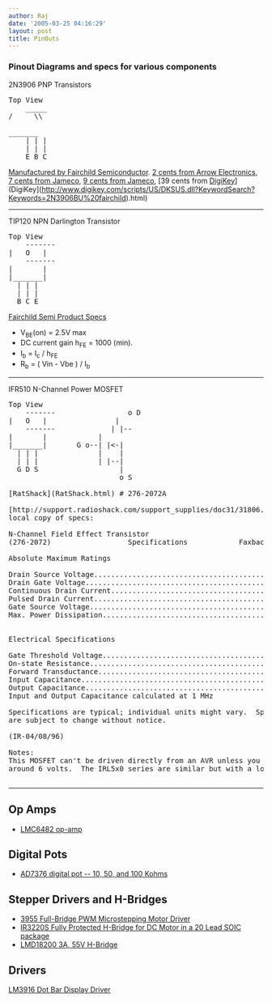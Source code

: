 ```yaml
---
author: Raj
date: '2005-03-25 04:16:29'
layout: post
title: PinOuts
---
```


### Pinout Diagrams and specs for various components

2N3906 PNP Transistors
<pre>
Top View
    _____
/     \\

_______
    | | |
    | | |
    E B C
</pre>

[Manufactured by Fairchild Semiconductor](http://fairchildsemiconductor.com/pf/2N/2N3906.html). [2 cents from Arrow Electronics](http://www.arrow.com:80/aws/pg_webc/0,4513,,00.html?application=SEARCH&event=1000&search_token=2N3906BU&search_criteria=BEGINSWITH&match_in_stock_only=NO&rows_to_display=10&full_domain_name=www.arrow.com&super_neda=3969&start_index=0&search_type=click_through), [7 cents from Jameco](http://www.jameco.com/cgi-bin/ncommerce3/ProductDisplay?prmenbr=91&prrfnbr=1417&cgrfnbr=501&ctgys=), [9 cents from Jameco](http://www.jameco.com/cgi-bin/ncommerce3/ProductDisplay?prmenbr=91&prrfnbr=95732&cgrfnbr=501&ctgys=), [39 cents from [DigiKey](http://www.digikey.com/scripts/US/DKSUS.dll?KeywordSearch?Keywords=2N3906BU%20fairchild)](DigiKey](http://www.digikey.com/scripts/US/DKSUS.dll?KeywordSearch?Keywords=2N3906BU%20fairchild).html)

----

TIP120 NPN Darlington Transistor
<pre>
Top View
    -------
|   O   |
    -------
|       |
|_______|
  | | |
  | | |
  B C E
</pre>

[Fairchild Semi Product Specs](http://parametric.fairchildsemi.com/datasheet.asp?PN=TIP120)

* V<sub>BE</sub>(on) = 2.5V max
* DC current gain h<sub>FE</sub> = 1000 (min).
* I<sub>b</sub> = I<sub>c</sub> / h<sub>FE</sub>
* R<sub>b</sub> = ( Vin - Vbe ) / I<sub>b</sub>


----

IFR510 N-Channel Power MOSFET
<pre>
Top View
    -------                 o D
|   O   |                |
    -------             | |--
|       |            |
|_______|       G o--| |<-|
  | | |              |    |
  | | |              | |--|
  G D S                   |
                          o S

[RatShack](RatShack.html) # 276-2072A

[http://support.radioshack.com/support_supplies/doc31/31806.htm](http://support.radioshack.com/support_supplies/doc31/31806.htm)
local copy of specs:

N-Channel Field Effect Transistor
(276-2072)                  Specifications            Faxback Doc. # 31806

Absolute Maximum Ratings

Drain Source Voltage.................................................100 V
Drain Gate Voltage...................................................100 V
Continuous Drain Current...............................................4 A
Pulsed Drain Current..................................................16 A
Gate Source Voltage...................................................20 V
Max. Power Dissipation................................................20 W


Electrical Specifications

Gate Threshold Voltage............................................2 to 4 V
On-state Resistance.........................................0.6 Ohm (Max.)
Forward Transductance................................................1 mho
Input Capacitance............................................150 pF (Max.)
Output Capacitance...........................................100 pF (Max.)
Input and Output Capacitance calculated at 1 MHz

Specifications are typical; individual units might vary.  Specifications
are subject to change without notice.

(IR-04/08/96)

Notes:
This MOSFET can't be driven directly from an AVR unless you crank VCC up to
around 6 volts.  The IRL5x0 series are similar but with a logic level gate.

</pre>

----

## Op Amps

* [LMC6482 op-amp](http://www.national.com/pf/LM/LMC6482.html)

## Digital Pots

* [AD7376 digital pot -- 10, 50, and 100 Kohms](http://www.analog.com/en/prod/0,,761_797_AD7376,00.html)

## Stepper Drivers and H-Bridges

* [3955 Full-Bridge PWM Microstepping Motor Driver](http://www.allegromicro.com/sf/3955/)
* [IR3220S Fully Protected H-Bridge for DC Motor in a 20 Lead SOIC package](http://ec.irf.com/v6/en/US/adirect/ir?cmd=catProductDetailFrame&productID=IR3220S)
* [LMD18200 3A, 55V H-Bridge](http://www.national.com/pf/LM/LMD18200.html)

## Drivers
[LM3916 Dot Bar Display Driver](http://www.national.com/pf/LM/LM3916.html)
